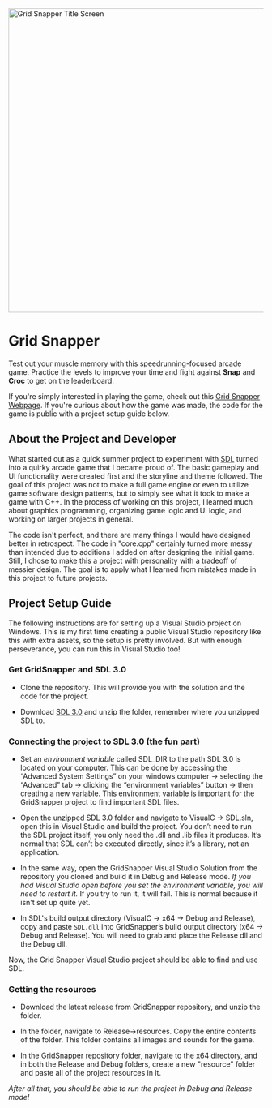 <img width="1600" height="600" alt="Grid Snapper Title Screen" src="https://github.com/user-attachments/assets/2110e50c-1621-41cc-9277-9906800f0390" />

# Grid Snapper

Test out your muscle memory with this speedrunning-focused arcade game. Practice the levels to improve your time and fight against <strong>Snap</strong> and <strong>Croc</strong> to get on the leaderboard.

If you're simply interested in playing the game, check out this [Grid Snapper Webpage](https://jward1500.github.io/GridSnapperWebsite/). If you're curious about how the game was made, the code for the game is public with a project setup guide below.

## About the Project and Developer

What started out as a quick summer project to experiment with [SDL](https://www.libsdl.org/) turned into a quirky arcade game that I became proud of. The basic gameplay and UI functionality were created first and the storyline and theme followed. The goal of this project was not to make a full game engine or even to utilize game software design patterns, but to simply see what it took to make a game with C++. In the process of working on this project, I learned much about graphics programming, organizing game logic and UI logic, and working on larger projects in general.

The code isn't perfect, and there are many things I would have designed better in retrospect. The code in "core.cpp" certainly turned more messy than intended due to additions I added on after designing the initial game. Still, I chose to make this a project with personality with a tradeoff of messier design. The goal is to apply what I learned from mistakes made in this project to future projects.

## Project Setup Guide

The following instructions are for setting up a Visual Studio project on Windows. This is my first time creating a public Visual Studio repository like this with extra assets, so the setup is pretty involved. But with enough perseverance, you can run this in Visual Studio too!

### Get GridSnapper and SDL 3.0

- Clone the repository. This will provide you with the solution and the code for the project.

- Download [SDL 3.0](https://github.com/libsdl-org/SDL/releases/tag/release-3.2.22) and unzip the folder, remember where you unzipped SDL to.

### Connecting the project to SDL 3.0 (the fun part)

- Set an *environment variable* called SDL_DIR to the path SDL 3.0 is located on your computer. This can be done by accessing the “Advanced System Settings” on your windows computer -> selecting the “Advanced” tab -> clicking the “environment variables” button -> then creating a new variable. This environment variable is important for the GridSnapper project to find important SDL files.

- Open the unzipped SDL 3.0 folder and navigate to VisualC -> SDL.sln, open this in Visual Studio and build the project. You don’t need to run the SDL project itself, you only need the .dll and .lib files it produces. It’s normal that SDL can’t be executed directly, since it’s a library, not an application.

- In the same way, open the GridSnapper Visual Studio Solution from the repository you cloned and build it in Debug and Release mode. *If you had Visual Studio open before you set the environment variable, you will need to restart it.* If you try to run it, it will fail. This is normal because it isn't set up quite yet.

- In SDL's build output directory (VisualC -> x64 -> Debug and Release), copy and paste <code>SDL.dll</code> into GridSnapper’s build output directory (x64 -> Debug and Release). You will need to grab and place the Release dll and the Debug dll. 

Now, the Grid Snapper Visual Studio project should be able to find and use SDL.

### Getting the resources

- Download the latest release from GridSnapper repository, and unzip the folder.

- In the folder, navigate to Release->resources. Copy the entire contents of the folder. This folder contains all images and sounds for the game.

- In the GridSnapper repository folder, navigate to the x64 directory, and in both the Release and Debug folders, create a new "resource" folder and paste all of the project resources in it.

*After all that, you should be able to run the project in Debug and Release mode!*


